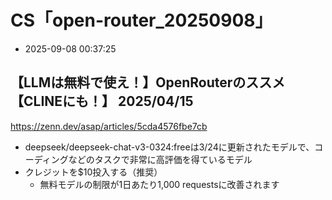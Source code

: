 
# CS「open-router_20250908」

- 2025-09-08 00:37:25

## 【LLMは無料で使え！】OpenRouterのススメ【CLINEにも！】 2025/04/15

https://zenn.dev/asap/articles/5cda4576fbe7cb

- deepseek/deepseek-chat-v3-0324:freeは3/24に更新されたモデルで、コーディングなどのタスクで非常に高評価を得ているモデル
- クレジットを$10投入する（推奨）
    - 無料モデルの制限が1日あたり1,000 requestsに改善されます
